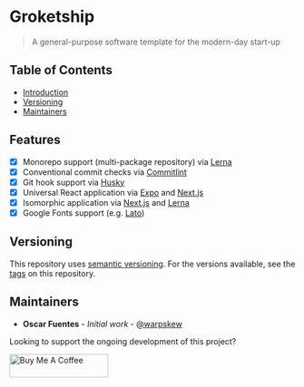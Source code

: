 # Groketship

> A general-purpose software template for the modern-day start-up

## Table of Contents

- [Introduction](#introduction)
- [Versioning](#versioning)
- [Maintainers](#maintainers)

## Features

- [x] Monorepo support (multi-package repository) via [Lerna](https://lerna.js.org)
- [x] Conventional commit checks via [Commitlint](https://commitlint.js.org)
- [x] Git hook support via [Husky](https://typicode.github.io/husky)
- [x] Universal React application via [Expo](https://docs.expo.dev) and [Next.js](https://nextjs.org/docs/getting-started)
- [x] Isomorphic application via [Next.js](https://nextjs.org/docs/getting-started) and [Lerna](https://lerna.js.org)
- [x] Google Fonts support (e.g. [Lato](https://fonts.google.com/specimen/Lato?query=lato))

## Versioning

This repository uses [semantic versioning](http://semver.org/). For the versions available, see the [tags](https://github.com/oscarafuentes/groketship/tags) on this repository.

## Maintainers

* **Oscar Fuentes** - *Initial work* - [@warpskew](https://github.com/warpskew)

Looking to support the ongoing development of this project?

<a href="https://www.buymeacoffee.com/warp_skew" target="_blank"><img src="https://cdn.buymeacoffee.com/buttons/default-orange.png" alt="Buy Me A Coffee" height="41" width="174"></a>